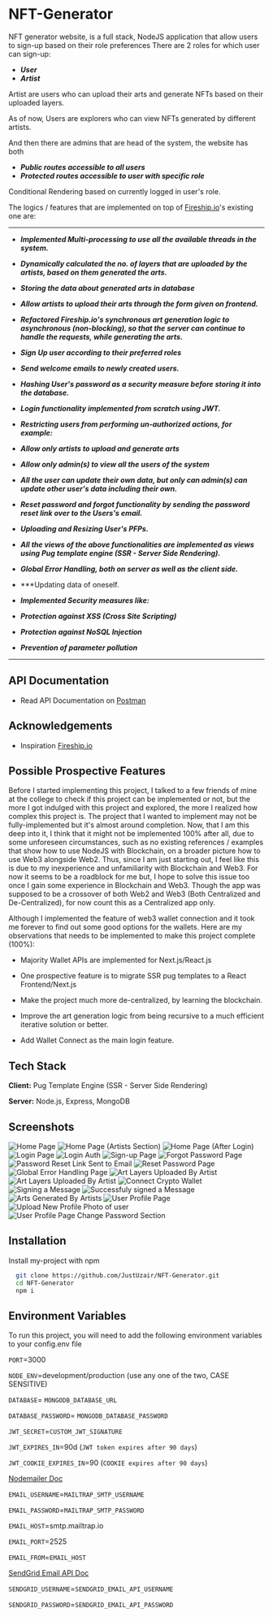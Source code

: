 # NFT-Generator

NFT generator website, is a full stack, NodeJS application that allow users to sign-up based on their role preferences
There are 2 roles for which user can sign-up:

- **_User_**
- **_Artist_**

Artist are users who can upload their arts and generate NFTs based on their uploaded layers.

As of now, Users are explorers who can view NFTs generated by different artists.

And then there are admins that are head of the system, the website has both

- **_Public routes accessible to all users_**
- **_Protected routes accessible to user with specific role_**

Conditional Rendering based on currently logged in user's role.

The logics / features that are implemented on top of [Fireship.io](https://www.youtube.com/watch?v=meTpMP0J5E8)'s existing one are:

---

- **_Implemented Multi-processing to use all the available threads in the system._**

- **_Dynamically calculated the no. of layers that are uploaded by the artists, based on them generated the arts._**

- **_Storing the data about generated arts in database_**

- **_Allow artists to upload their arts through the form given on frontend._**

- **_Refactored Fireship.io's synchronous art generation logic to asynchronous (non-blocking), so that the server can continue to handle the requests, while generating the arts._**

- **_Sign Up user according to their preferred roles_**

- **_Send welcome emails to newly created users._**

- **_Hashing User's password as a security measure before storing it into the database._**

- **_Login functionality implemented from scratch using JWT._**

- **_Restricting users from performing un-authorized actions, for example:_**

- **_Allow only artists to upload and generate arts_**
- **_Allow only admin(s) to view all the users of the system_**
- **_All the user can update their own data, but only can admin(s) can update other user's data including their own._**

- **_Reset password and forgot functionality by sending the password reset link over to the Users's email._**

- **_Uploading and Resizing User's PFPs._**

- **_All the views of the above functionalities are implemented as views using Pug template engine (SSR - Server Side Rendering)._**

- **_Global Error Handling, both on server as well as the client side._**

- \*\*\*Updating data of oneself.

- **_Implemented Security measures like:_**
- **_Protection against XSS (Cross Site Scripting)_**
- **_Protection against NoSQL Injection_**
- **_Prevention of parameter pollution_**

---

## API Documentation

- Read API Documentation on [Postman](https://documenter.getpostman.com/view/20867739/2s8YsxtW1y)

## Acknowledgements

- Inspiration [Fireship.io](https://www.youtube.com/watch?v=meTpMP0J5E8)

## Possible Prospective Features

Before I started implementing this project, I talked to a few friends of mine at the college to check if this project can be implemented or not,
but the more I got indulged with this project and explored, the more I realized how complex this project is.
The project that I wanted to implement may not be fully-implemented but it's almost around completion.
Now, that I am this deep into it, I think that it might not be implemented 100% after all, due to some unforeseen circumstances, such as no existing references / examples
that show how to use NodeJS with Blockchain, on a broader picture how to use Web3 alongside Web2.
Thus, since I am just starting out, I feel like this is due to my inexperience and unfamiliarity with Blockchain and Web3.
For now it seems to be a roadblock for me but, I hope to solve this issue too once I gain some experience in Blockchain and Web3.
Though the app was supposed to be a crossover of both Web2 and Web3 (Both Centralized and De-Centralized), for now count this as a Centralized app only.

Although I implemented the feature of web3 wallet connection and it took me forever to find out some good options for the wallets.
Here are my observations that needs to be implemented to make this project complete (100%):

- Majority Wallet APIs are implemented for Next.js/React.js

- One prospective feature is to migrate SSR pug templates to a React Frontend/Next.js

- Make the project much more de-centralized, by learning the blockchain.

- Improve the art generation logic from being recursive to a much efficient iterative solution or better.

- Add Wallet Connect as the main login feature.

## Tech Stack

**Client:** Pug Template Engine (SSR - Server Side Rendering)

**Server:** Node.js, Express, MongoDB

## Screenshots

![Home Page](/Screenshots/1.JPG?raw=true "Home Page")
![Home Page (Artists Section)](/Screenshots/2.JPG?raw=true "Home Page (Artists Section)")
![Home Page (After Login)](/Screenshots/3.JPG?raw=true "Home Page (After Login)")
![Login Page](/Screenshots/4.JPG?raw=true "Login Page")
![Login Auth](/Screenshots/5.JPG?raw=true "Login Auth")
![Sign-up Page](/Screenshots/6.JPG?raw=true "Sign-up Page")
![Forgot Password Page](/Screenshots/7.JPG?raw=true "Forgot Password Page")
![Password Reset Link Sent to Email](/Screenshots/8.JPG?raw=true "Password Reset Link Sent to Email")
![Reset Password Page](/Screenshots/9.JPG?raw=true "Reset Password Page")
![Global Error Handling Page](/Screenshots/10.JPG?raw=true "Global Error Handling Page")
![Art Layers Uploaded By Artist](/Screenshots/15.JPG?raw=true "Art Layers Uploaded By Artist")
![Art Layers Uploaded By Artist](/Screenshots/16.JPG?raw=true "Art Layers Uploaded By Artist")
![Connect Crypto Wallet](/Screenshots/17.JPG?raw=true "Connect Crypto Wallet")
![Signing a Message](/Screenshots/18.JPG?raw=true "Signing a Message")
![Successfuly signed a Message](/Screenshots/18.JPG?raw=true "Successfuly signed a Message")
![Arts Generated By Artists](/Screenshots/11.JPG?raw=true "Arts Generated By Artists")
![User Profile Page](/Screenshots/12.JPG?raw=true "User Profile Page")
![Upload New Profile Photo of user](/Screenshots/13.JPG?raw=true "Upload New Profile Photo of user")
![User Profile Page Change Password Section](/Screenshots/14.JPG?raw=true "User Profile Page Change Password Section")

## Installation

Install my-project with npm

```bash
  git clone https://github.com/JustUzair/NFT-Generator.git
  cd NFT-Generator
  npm i
```

## Environment Variables

To run this project, you will need to add the following environment variables to your config.env file

`PORT`=3000

`NODE_ENV`=development/production (use any one of the two, CASE SENSITIVE)

`DATABASE`= `MONGODB_DATABASE_URL`

`DATABASE_PASSWORD`= `MONGODB_DATABASE_PASSWORD`

`JWT_SECRET`=`CUSTOM_JWT_SIGNATURE`

`JWT_EXPIRES_IN`=90d (`JWT token expires after 90 days`)

`JWT_COOKIE_EXPIRES_IN`=90 (`COOKIE expires after 90 days`)

[Nodemailer Doc](https://nodemailer.com/smtp/#authentication)

`EMAIL_USERNAME`=`MAILTRAP_SMTP_USERNAME`

`EMAIL_PASSWORD`=`MAILTRAP_SMTP_PASSWORD`

`EMAIL_HOST`=smtp.mailtrap.io

`EMAIL_PORT`=2525

`EMAIL_FROM`=`EMAIL_HOST`

[SendGrid Email API Doc](https://app.sendgrid.com/guide/integrate/langs/smtp)

`SENDGRID_USERNAME`=`SENDGRID_EMAIL_API_USERNAME`

`SENDGRID_PASSWORD`=`SENDGRID_EMAIL_API_PASSWORD`
